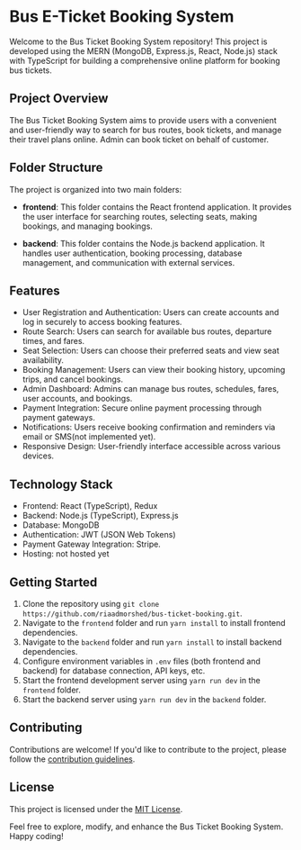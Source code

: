 # Bus E-Ticket Booking System

Welcome to the Bus Ticket Booking System repository! This project is developed using the MERN (MongoDB, Express.js, React, Node.js) stack with TypeScript for building a comprehensive online platform for booking bus tickets.

## Project Overview

The Bus Ticket Booking System aims to provide users with a convenient and user-friendly way to search for bus routes, book tickets, and manage their travel plans online. Admin can book ticket on behalf of customer.

## Folder Structure

The project is organized into two main folders:

- **frontend**: This folder contains the React frontend application. It provides the user interface for searching routes, selecting seats, making bookings, and managing bookings.

- **backend**: This folder contains the Node.js backend application. It handles user authentication, booking processing, database management, and communication with external services.

## Features

- User Registration and Authentication: Users can create accounts and log in securely to access booking features.
- Route Search: Users can search for available bus routes, departure times, and fares.
- Seat Selection: Users can choose their preferred seats and view seat availability.
- Booking Management: Users can view their booking history, upcoming trips, and cancel bookings.
- Admin Dashboard: Admins can manage bus routes, schedules, fares, user accounts, and bookings.
- Payment Integration: Secure online payment processing through payment gateways.
- Notifications: Users receive booking confirmation and reminders via email or SMS(not implemented yet).
- Responsive Design: User-friendly interface accessible across various devices.

## Technology Stack

- Frontend: React (TypeScript), Redux
- Backend: Node.js (TypeScript), Express.js
- Database: MongoDB
- Authentication: JWT (JSON Web Tokens)
- Payment Gateway Integration: Stripe.
- Hosting: not hosted yet

## Getting Started

1. Clone the repository using `git clone https://github.com/riaadmorshed/bus-ticket-booking.git`.
2. Navigate to the `frontend` folder and run `yarn install` to install frontend dependencies.
3. Navigate to the `backend` folder and run `yarn install` to install backend dependencies.
4. Configure environment variables in `.env` files (both frontend and backend) for database connection, API keys, etc.
5. Start the frontend development server using `yarn run dev` in the `frontend` folder.
6. Start the backend server using `yarn run dev` in the `backend` folder.

## Contributing

Contributions are welcome! If you'd like to contribute to the project, please follow the [contribution guidelines](CONTRIBUTING.md).

## License

This project is licensed under the [MIT License](LICENSE).

Feel free to explore, modify, and enhance the Bus Ticket Booking System. Happy coding!